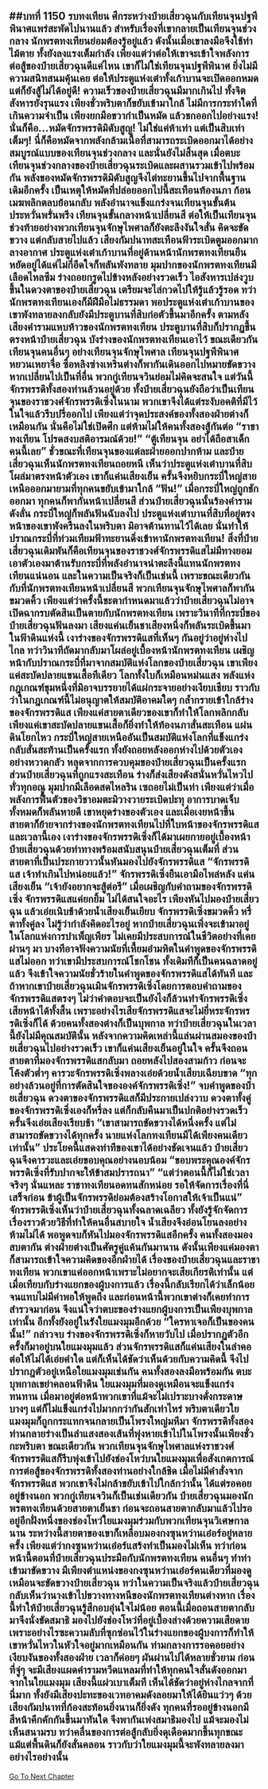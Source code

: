 ##บทที่ 1150 รบทงเทียน
ศึกระหว่างป๋ายเสี่ยวฉุนกับเทียนจุนปฐพีพินาศแพร่สะพัดไปนานแล้ว สำหรับเรื่องที่เขากลายเป็นเทียนจุนช่วงกลาง นักพรตทงเทียนย่อมต้องรู้อยู่แล้ว ดังนั้นเมื่อเขาลงมือจึงใช้ท่าไม้ตาย ทั้งยังลงแรงเต็มกำลัง
เพียงแต่ว่าต่อให้เขาจะเข้าใจพลังการต่อสู้ของป๋ายเสี่ยวฉุนดีแค่ไหน เขาก็ไม่ใช่เทียนจุนปฐพีพินาศ ยิ่งไม่มีความสนิทสนมคุ้นเคย ต่อให้ประตูแห่งเต๋าทั้งเก้าบานจะเปิดออกหมด แต่ก็ยังสู้ไม่ได้อยู่ดี!
ความเร็วของป๋ายเสี่ยวฉุนมีมากเกินไป ทั้งจิตสังหารยังรุนแรง เพียงชั่วพริบตาก็ขยับเข้ามาใกล้ ไม่มีการกระทำใดที่เกินความจำเป็น เพียงยกมือขวากำเป็นหมัด แล้วชกออกไปอย่างแรง!
นั่นก็คือ…หมัดจักรพรรดิมิดับสูญ!
ไม่ใช่แค่ห้าเท่า แต่เป็นสิบเท่าเต็มๆ!
นี่ก็คือหมัดจากพลังกล้ามเนื้อที่สามารถระเบิดออกมาได้อย่างสมบูรณ์แบบของเทียนจุนช่วงกลาง และนั่นยังไม่สิ้นสุด เมื่อตบะเทียนจุนช่วงกลางของป๋ายเสี่ยวฉุนระเบิดและผสานรวมเข้าไปพร้อมกัน พลังของหมัดจักรพรรดิมิดับสูญจึงไต่ทะยานขึ้นไปจากพื้นฐานเดิมอีกครั้ง เป็นเหตุให้หมัดที่ปล่อยออกไปนี้สะเทือนท้องนภา ก้อนเมฆพลิกตลบย้อนกลับ พลังอำนาจแข็งแกร่งจนเทียนจุนขั้นต้นประหวั่นพรั่นพรึง เทียนจุนขั้นกลางหน้าเปลี่ยนสี ต่อให้เป็นเทียนจุนช่วงท้ายอย่างพวกเทียนจุนจักษุไพศาลก็ยังตะลึงงันใจสั่น
คิดจะขัดขวาง แต่กลับสายไปแล้ว เสียงกัมปนาทสะเทือนฟ้าระเบิดตูมออกมากลางอากาศ ประตูแห่งเต๋าเก้าบานที่อยู่ด้านหน้านักพรตทงเทียนยืนหยัดอยู่ได้แค่ไม่กี่อึดใจก็พลันพังทลาย มุมปากของนักพรตทงเทียนมีเลือดไหลซึม ร่างถอยกรูดไปข้างหลังอย่างรวดเร็ว
ไอสังหารเปล่งวูบขึ้นในดวงตาของป๋ายเสี่ยวฉุน เตรียมจะไล่กวดไปให้รู้แล้วรู้รอด ทว่านักพรตทงเทียนเองก็มีฝีมือไม่ธรรมดา พอประตูแห่งเต๋าเก้าบานของเขาพังทลายลงกลับยังมีประตูบานที่สิบก่อตัวขึ้นมาอีกครั้ง
ตามหลังเสียงคำรามแหบห้าวของนักพรตทงเทียน ประตูบานที่สิบก็ปรากฏขึ้นตรงหน้าป๋ายเสี่ยวฉุน บังร่างของนักพรตทงเทียนเอาไว้ ขณะเดียวกันเทียนจุนคนอื่นๆ อย่างเทียนจุนจักษุไพศาล เทียนจุนปฐพีพินาศ หยวนเหยาจื่อ ซื่อหลิงซ่างเหรินต่างก็พากันเดินออกไปหมายขัดขวาง
หากเปลี่ยนไปเป็นที่อื่น พวกกู่เทียนจวินย่อมไม่คิดจะสนใจ แต่วันนี้จักรพรรดิทั้งสองท่านล้วนอยู่ด้วย ทั้งป๋ายเสี่ยวฉุนยังถือว่าเป็นเทียนจุนของราชวงศ์จักรพรรดิเซิ่งในนาม พวกเขาจึงได้แต่ระงับอคติที่มีไว้ในใจแล้วรีบปรี่ออกไป เพียงแต่ว่าจุดประสงค์ของทั้งสองฝ่ายต่างก็เหมือนกัน นั่นคือไม่ใช่เปิดศึก แต่ห้ามไม่ให้คนทั้งสองสู้กันต่อ
“ราชาทงเทียน โปรดสงบสติอารมณ์ด้วย!”
“ตู้เทียนจุน อย่าได้ถือสาเด็กคนนี้เลย”
ชั่วขณะที่เทียนจุนของแต่ละฝ่ายออกปากห้าม และป๋ายเสี่ยวฉุนเห็นนักพรตทงเทียนถอยหนี เห็นว่าประตูแห่งเต๋าบานที่สิบโผล่มาตรงหน้าตัวเอง เขาก็แค่นเสียงเย็น ครั้นจึงหยิบกระบี่ใหญ่สายเหนือออกมายามที่ทุกคนขยับเข้ามาใกล้
“ฟัน!” เมื่อกระบี่ใหญ่ถูกชักออกมา ทุกคนก็พากันหน้าเปลี่ยนสี ส่วนป๋ายเสี่ยวฉุนนั้นร้องคำรามดังลั่น กระบี่ใหญ่ก็พลันฟันฉับลงไป ประตูแห่งเต๋าบานที่สิบที่อยู่ตรงหน้าของเขาพังครืนลงในพริบตา มิอาจต้านทานไว้ได้เลย นั่นทำให้ปราณกระบี่ที่ท่วมเทียมฟ้าทะยานดิ่งเข้าหานักพรตทงเทียน!
สิ่งที่ป๋ายเสี่ยวฉุนเดิมพันก็คือเทียนจุนของราชวงศ์จักรพรรดิแสไม่มีทางยอมเอาตัวเองมาต้านรับกระบี่ที่พลังอำนาจน่าตะลึงนี้แทนนักพรตทงเทียนแน่นอน และในความเป็นจริงก็เป็นเช่นนี้ เพราะขณะเดียวกันกับที่นักพรตทงเทียนหน้าเปลี่ยนสี พวกเทียนจุนจักษุไพศาลก็พากันขมวดคิ้ว
เพียงแต่ว่าครั้งนี้ชะตากำหนดมาแล้วว่าป๋ายเสี่ยวฉุนไม่อาจเปิดฉากรบตัดสินเป็นตายกับนักพรตทงเทียน เพราะวินาทีที่กระบี่ของป๋ายเสี่ยวฉุนฟันลงมา เสียงแค่นเย็นชาเสียงหนึ่งก็พลันระเบิดขึ้นมาในฟ้าดินแห่งนี้
เงาร่างของจักรพรรดิแสที่เห็นๆ กันอยู่ว่าอยู่ห่างไปไกล ทว่าวินาทีถัดมากลับมาโผล่อยู่เบื้องหน้านักพรตทงเทียน เผชิญหน้ากับปราณกระบี่ที่มาจากสมบัติแห่งโลกของป๋ายเสี่ยวฉุน เขาเพียงแค่สะบัดปลายแขนเสื้อทีเดียว โลกทั้งใบก็เหมือนหม่นแสง พลังแห่งกฎเกณฑ์ขุมหนึ่งที่มิอาจบรรยายได้แผ่กระจายอย่างเงียบเชียบ
ราวกับว่าในกฎเกณฑ์นี้ไม่อนุญาตให้สมบัติอาคมใดๆ กล้ำกรายเข้าใกล้ร่างของจักรพรรดิแส เพียงแค่สายตาเดียวของเขาก็ทำให้โลกพลิกกลับ เพียงแค่เขาสะบัดปลายแขนเสื้อก็ยิ่งทำให้ท้องนภาสั่นสะเทือน แผ่นดินโยกไหว กระบี่ใหญ่สายเหนืออันเป็นสมบัติแห่งโลกที่แข็งแกร่งกลับสั่นสะท้านเป็นครั้งแรก ทั้งยังถอยหลังออกห่างไปด้วยตัวเองอย่างหวาดกลัว หลุดจากการควบคุมของป๋ายเสี่ยวฉุนเป็นครั้งแรก
ส่วนป๋ายเสี่ยวฉุนที่ถูกแรงสะเทือน ร่างก็ส่งเสียงดังสนั่นหวั่นไหวไปทั่วทุกอณู มุมปากมีเลือดสดไหลริน เซถอยไม่เป็นท่า เพียงแต่ว่าเมื่อพลังการฟื้นตัวของวิชาอมตะมิวางวายระเบิดปะทุ อาการบาดเจ็บทั้งหมดก็พลันหายดี เขาหยุดร่างของตัวเอง และเมื่อเงยหน้าขึ้น สายตาก็ย้ายจากร่างของนักพรตทงเทียนไปที่ใบหน้าของจักรพรรดิแส
และเวลานี้เอง เงาร่างของจักรพรรดิเซิ่งก็ได้มาเผยกายอยู่เบื้องหน้าป๋ายเสี่ยวฉุนด้วยท่าทางพร้อมสนับสนุนป๋ายเสี่ยวฉุนเต็มที่ ส่วนสายตาที่เป็นประกายวาวนั้นหันมองไปยังจักรพรรดิแส
“จักรพรรดิแส เจ้าทำเกินไปหน่อยแล้ว!” จักรพรรดิเซิ่งยืนเอามือไพล่หลัง แค่นเสียงเย็น
“เจ้ายังอยากจะสู้ต่อรึ” เมื่อเผชิญกับคำถามของจักรพรรดิเซิ่ง จักรพรรดิแสแค่ยกยิ้ม ไม่ได้สนใจอะไร เพียงหันไปมองป๋ายเสี่ยวฉุน แล้วเอ่ยเนิบช้าด้วยน้ำเสียงเย็นเยียบ
จักรพรรดิเซิ่งขมวดคิ้ว หรี่ตาทั้งคู่ลง ไม่รู้ว่ากำลังคิดอะไรอยู่
หากป๋ายเสี่ยวฉุนเพิ่งจะเข้ามาอยู่ในโลกแห่งการบำเพ็ญเพียร ไม่เคยมีประสบการณ์ในชีวิตอย่างที่เคยผ่านๆ มา บางทีอาจฟังความนัยที่เหี้ยมอำมหิตในคำพูดของจักรพรรดิแสไม่ออก ทว่าเขามีประสบการณ์โชกโชน ทั้งเดิมทีก็เป็นคนฉลาดอยู่แล้ว จึงเข้าใจความนัยชั่วร้ายในคำพูดของจักรพรรดิแสได้ทันที
และถ้าหากเขาป๋ายเสี่ยวฉุนเมินจักรพรรดิเซิ่งโดยการตอบคำถามของจักรพรรดิแสตรงๆ ไม่ว่าคำตอบจะเป็นยังไงก็ล้วนทำจักรพรรดิเซิ่งเสียหน้าได้ทั้งสิ้น เพราะอย่างไรเสียจักรพรรดิแสจะไม่ยี่หระจักรพรรดิเซิ่งก็ได้ ด้วยคนทั้งสองต่างก็เป็นบุพกาล ทว่าป๋ายเสี่ยวฉุนในเวลานี้ยังไม่มีคุณสมบัตินั้น
หลังจากความคิดเหล่านี้แล่นผ่านสมองของป๋ายเสี่ยวฉุนไปอย่างรวดเร็ว เขาก็แค่นเสียงเย็นอยู่ในใจ ครั้นจึงถอนสายตาที่มองจักรพรรดิแสกลับมา ถอยหลังไปสองสามก้าว ก่อนจะโค้งตัวต่ำๆ คารวะจักรพรรดิเซิ่งพลางเอ่ยด้วยน้ำเสียบเฉียบขาด
“ทุกอย่างล้วนอยู่ที่การตัดสินใจขององค์จักรพรรดิเซิ่ง!”
จบคำพูดของป๋ายเสี่ยวฉุน ดวงตาของจักรพรรดิแสก็มีประกายเปล่งวาบ ดวงตาทั้งคู่ของจักรพรรดิเซิ่งเองก็หรี่ลง แต่ก็กลับคืนมาเป็นปกติอย่างรวดเร็ว ครั้นจึงเอ่ยเสียงเรียบช้า
“เขาสามารถขัดขวางได้หนึ่งครั้ง แต่ไม่สามารถขัดขวางได้ทุกครั้ง นายแห่งโลกทงเทียนมีได้เพียงคนเดียวเท่านั้น” ประโยคนี้แสดงท่าทีของเขาได้อย่างชัดเจนแล้ว
ป๋ายเสี่ยวฉุนจึงคารวะและเอ่ยขอบคุณอย่างนอบน้อม
“ขอบพระคุณองค์จักรพรรดิเซิ่งที่รับปากจะให้ข้าสมปรารถนา”
“แต่ว่าตอนนี้ก็ไม่ใช่เวลาจริงๆ นั่นแหละ ราชาทงเทียนอดทนสักหน่อย รอให้จัดการเรื่องที่นี่เสร็จก่อน ข้าผู้เป็นจักรพรรดิย่อมต้องสร้างโอกาสให้เจ้าเป็นแน่” จักรพรรดิเซิ่งเห็นว่าป๋ายเสี่ยวฉุนทั้งฉลาดเฉลียว ทั้งยังรู้จักจัดการเรื่องราวด้วยวิธีที่ทำให้คนอื่นสบายใจ น้ำเสียงจึงอ่อนโยนลงอย่างห้ามไม่ได้ พอพูดจบก็หันไปมองจักรพรรดิแสอีกครั้ง
คนทั้งสองมองสบตากัน ต่างฝ่ายต่างเป็นศัตรูคู่แค้นกันมานาน ดังนั้นเพียงแค่มองตาก็สามารถเข้าใจความคิดของอีกฝ่ายได้ เรื่องของป๋ายเสี่ยวฉุนและราชาทงเทียน พวกเขาแค่ออกหน้าเพราะไม่อยากจะเสียเกียรติเท่านั้น แต่เมื่อเทียบกับร่างแยกของผู้บงการแล้ว เรื่องนี้กลับเรียกได้ว่าเล็กน้อยจนแทบไม่มีค่าพอให้พูดถึง
และก่อนหน้านี้พวกเขาต่างก็เคยทำการสำรวจมาก่อน จึงแน่ใจว่าตบะของร่างแยกผู้บงการเป็นเพียงบุพกาลเท่านั้น อีกทั้งยังอยู่ในรังใยแมงมุมอีกด้วย
“ใครหาเจอก็เป็นของคนนั้น!” กล่าวจบ ร่างของจักรพรรดิเซิ่งก็หายวับไป เมื่อปรากฏตัวอีกครั้งก็มาอยู่บนใยแมงมุมแล้ว ส่วนจักรพรรดิแสก็แค่นเสียงในลำคอ ต่อให้ไม่ได้เอ่ยคำใด แต่ก็เห็นได้ชัดว่าเห็นด้วยกับความคิดนี้ จึงไปปรากฎตัวอยู่เหนือใยแมงมุมเช่นกัน
คนทั้งสองลงมือพร้อมกัน ตบะบุพกาลเขย่าคลอนฟ้าดิน ใยแมงมุมที่มองดูเหมือนจะแข็งแกร่งทนทาน เมื่อมาอยู่ต่อหน้าพวกเขาที่แม้จะไม่เปราะบางดั่งกระดาษบางๆ แต่ก็ไม่แข็งแกร่งไปมากกว่ากันสักเท่าไหร่ พริบตาเดียวใยแมงมุมก็ถูกกระแทกจนกลายเป็นโพรงใหญ่มหึมา จักรพรรดิทั้งสองท่านกลายร่างเป็นลำแสงสองเส้นที่พุ่งหายเข้าไปในโพรงนั้นเพียงชั่วกะพริบตา
ขณะเดียวกัน พวกเทียนจุนจักษุไพศาลแห่งราชวงศ์จักรพรรดิแสก็รีบพุ่งเข้าไปยังช่องโหว่บนใยแมงมุมเพื่อสังเกตการณ์การต่อสู้ของจักรพรรดิทั้งสองท่านอย่างใกล้ชิด เมื่อไม่มีคำสั่งจากจักรพรรดิแส พวกเขาจึงไม่กล้าขยับเข้าไปใกล้กว่านั้น ได้แต่รอคอยอยู่ข้างนอก
พวกกู่เทียนจวินก็เป็นเช่นเดียวกัน ป๋ายเสี่ยวฉุนมองนักพรตทงเทียนด้วยสายตาเย็นชา ก่อนจะถอนสายตากลับมาแล้วไปรออยู่อีกฝั่งหนึ่งของช่องโหว่ใยแมงมุมร่วมกับพวกเทียนจุนวิเศษกาลนาน
ระหว่างนี้สายตาของเขาก็เหลือบมองกงซุนหว่านเอ๋อร์อยู่หลายครั้ง เพียงแต่ว่ากงซุนหว่านเอ๋อร์แสร้งทำเป็นมองไม่เห็น ทว่าก่อนหน้านี้ตอนที่ป๋ายเสี่ยวฉุนประมือกับนักพรตทงเทียน คนอื่นๆ ทำท่าเข้ามาขัดขวาง มีเพียงตำแหน่งของกงซุนหว่านเอ๋อร์คนเดียวที่มองดูเหมือนจะขัดขวางป๋ายเสี่ยวฉุน ทว่าในความเป็นจริงแล้วป๋ายเสี่ยวฉุนกลับเห็นว่านางเข้าไปขวางทางหนีของนักพรตทงเทียนต่างหาก
เรื่องนี้ทำให้ป๋ายเสี่ยวฉุนรู้สึกอบอุ่นใจไม่น้อย ตอนนี้เมื่อถอนสายตากลับมาจึงนั่งขัดสมาธิ มองไปยังช่องโหว่ที่อยู่เบื้องล่างด้วยความเสียดาย เพราะอย่างไรซะความลับที่ซุกซ่อนไว้ในร่างแยกของผู้บงการก็ทำให้เขาหวั่นไหวในหัวใจอยู่มากเหมือนกัน
ท่ามกลางการรอคอยอย่างเงียบงันของทั้งสองฝ่าย เวลาก็ค่อยๆ ผันผ่านไปได้หลายชั่วยาม ก่อนที่จู่ๆ จะมีเสียงแผดคำรามหวีดแหลมที่ทำให้ทุกคนใจสั่นดังออกมาจากในใยแมงมุม เสียงนี้แผ่วเบาเต็มที เห็นได้ชัดว่าอยู่ห่างไกลจากที่นี่มาก ทั้งยังมีเสียงปะทะของเวทอาคมดังลอยมาให้ได้ยินแว่วๆ ด้วย
เสียงกัมปนาทที่ก้องสะท้อนยิ่งนานก็ยิ่งดัง ทุกคนที่รออยู่ข้างนอกมีสีหน้าคึกคักกันขึ้นมาทันใด จึงพากันเพ่งสมาธิมองไป แม้จะมองไม่เห็นสนามรบ ทว่าคลื่นของการต่อสู้กลับยิ่งดุเดือดมากขึ้นทุกขณะ แม้แต่พื้นดินก็ยังสั่นคลอน ราวกับว่าใยแมงมุมนี้จะพังทลายลงมาอย่างไรอย่างนั้น
------


[Go To Next Chapter]( ./123.md)